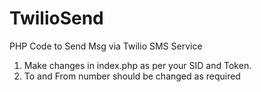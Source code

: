 # TwilioSend
PHP Code to Send Msg via Twilio SMS Service
1. Make changes in index.php as per your SID and Token.
2. To and From number should be changed as required
